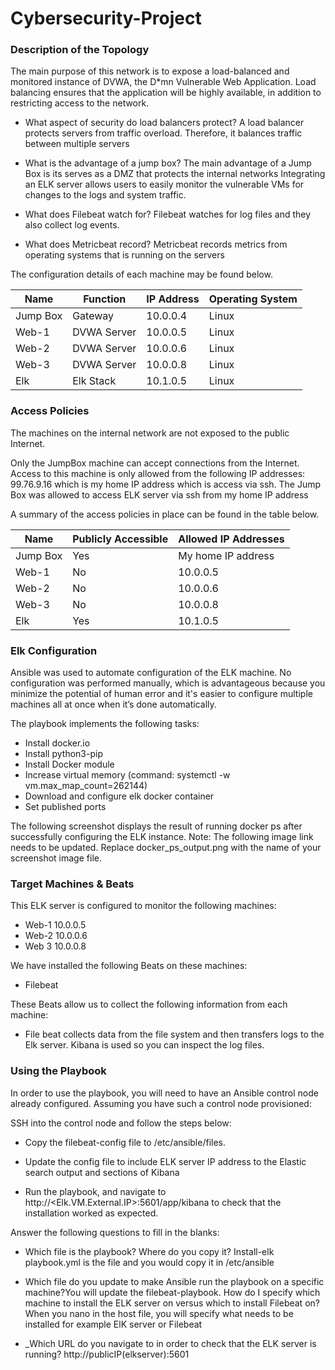 # Cybersecurity-Project



### Description of the Topology
The main purpose of this network is to expose a load-balanced and monitored instance of DVWA, the D*mn Vulnerable Web Application.
Load balancing ensures that the application will be highly available, in addition to restricting access to the network.
 - What aspect of security do load balancers protect? A load balancer protects servers from traffic overload.  Therefore, it balances traffic between multiple servers
- What is the advantage of a jump box? The main advantage of a Jump Box is its serves as a DMZ that protects the internal networks 
Integrating an ELK server allows users to easily monitor the vulnerable VMs for changes to the logs and system traffic.
 
 - What does Filebeat watch for? Filebeat watches for log files and they also collect log events.
 - What does Metricbeat record? Metricbeat records metrics from operating systems that is running on the servers

The configuration details of each machine may be found below. 

| Name     | Function    | IP Address | Operating System |
|----------|-------------|------------|------------------|
| Jump Box | Gateway     | 10.0.0.4   | Linux            |
| Web-1    | DVWA Server | 10.0.0.5   | Linux            |
| Web-2    | DVWA Server | 10.0.0.6   | Linux            |
| Web-3    | DVWA Server | 10.0.0.8   | Linux            |
| Elk      | Elk Stack   | 10.1.0.5   | Linux            |



































### Access Policies
The machines on the internal network are not exposed to the public Internet.

Only the JumpBox machine can accept connections from the Internet. Access to this machine is only allowed from the following IP addresses: 99.76.9.16 which is my home IP address which is access via ssh.  The Jump Box was allowed to access ELK server via ssh from my home IP address

A summary of the access policies in place can be found in the table below.

| Name     | Publicly Accessible | Allowed IP Addresses |
|----------|---------------------|----------------------|
| Jump Box | Yes                 | My home IP address   |
| Web-1    | No                  | 10.0.0.5             |
| Web-2    | No                  | 10.0.0.6             |
| Web-3    | No                  | 10.0.0.8             |
| Elk      | Yes                 | 10.1.0.5             |


























### Elk Configuration
Ansible was used to automate configuration of the ELK machine. No configuration was performed manually, which is advantageous because you minimize the potential of human error and it's easier to configure multiple machines all at once when it’s done automatically.

The playbook implements the following tasks:
- Install docker.io
- Install python3-pip
- Install Docker module
- Increase virtual memory (command: systemctl -w vm.max_map_count=262144)
- Download and configure elk docker container
- Set published ports

The following screenshot displays the result of running docker ps after successfully configuring the ELK instance.
Note: The following image link needs to be updated. Replace docker_ps_output.png with the name of your screenshot image file.









### Target Machines & Beats
This ELK server is configured to monitor the following machines:

- Web-1 10.0.0.5
- Web-2 10.0.0.6
- Web 3 10.0.0.8

We have installed the following Beats on these machines:
- Filebeat

These Beats allow us to collect the following information from each machine:

- File beat collects data from the file system and then transfers logs to the Elk server.  Kibana is used so you can inspect the log files.

### Using the Playbook
In order to use the playbook, you will need to have an Ansible control node already configured. Assuming you have such a control node provisioned:

SSH into the control node and follow the steps below:

- Copy the filebeat-config file to /etc/ansible/files.

- Update the config file to include ELK server IP address to the Elastic search output and sections of Kibana

- Run the playbook, and navigate to http://<Elk.VM.External.IP>:5601/app/kibana to check that the installation worked as expected.
 
 Answer the following questions to fill in the blanks:

- Which file is the playbook? Where do you copy it? Install-elk playbook.yml is the file and you would copy it in /etc/ansible

- Which file do you update to make Ansible run the playbook on a specific machine?You will update the filebeat-playbook.  How do I specify which machine to install the ELK server on versus which to install Filebeat on? When you nano in the host file, you will specify what needs to be installed for example ElK server or Filebeat

- _Which URL do you navigate to in order to check that the ELK server is running?
http://publicIP(elkserver):5601

